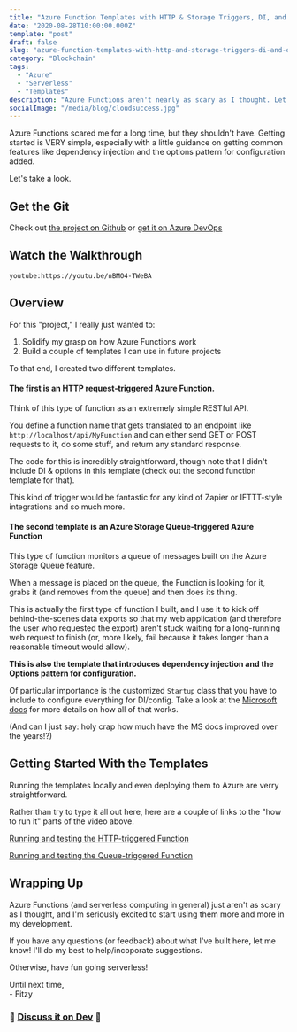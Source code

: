 ```yaml
---
title: "Azure Function Templates with HTTP & Storage Triggers, DI, and Options"
date: "2020-08-28T10:00:00.000Z"
template: "post"
draft: false
slug: "azure-function-templates-with-http-and-storage-triggers-di-and-options"
category: "Blockchain"
tags:
  - "Azure"
  - "Serverless"
  - "Templates"
description: "Azure Functions aren't nearly as scary as I thought. Let's look at two sample functions with different triggers and add DI, the Options pattern for config, and CI/CD with Azure DevOps."
socialImage: "/media/blog/cloudsuccess.jpg"
---
```

Azure Functions scared me for a long time, but they shouldn't have. Getting started is VERY simple, especially with a little guidance on getting common features like dependency injection and the options pattern for configuration added.

Let's take a look.

## Get the Git

Check out [the project on Github](https://github.com/FitzyCodesThings/AzureFunctionTemplates) or [get it on Azure DevOps](https://dev.azure.com/FitzyCodesThings/AzureFunctionTemplates)

## Watch the Walkthrough

`youtube:https://youtu.be/nBMO4-TWeBA`

## Overview

For this "project," I really just wanted to:

1) Solidify my grasp on how Azure Functions work
2) Build a couple of templates I can use in future projects

To that end, I created two different templates.

#### The first is an HTTP request-triggered Azure Function.

Think of this type of function as an extremely simple RESTful API.

You define a function name that gets translated to an endpoint like `http://localhost/api/MyFunction` and can either send GET or POST requests to it, do some stuff, and return any standard response.

The code for this is incredibly straightforward, though note that I didn't include DI & options in this template (check out the second function template for that).

This kind of trigger would be fantastic for any kind of Zapier or IFTTT-style integrations and so much more.

#### The second template is an Azure Storage Queue-triggered Azure Function

This type of function monitors a queue of messages built on the Azure Storage Queue feature.

When a message is placed on the queue, the Function is looking for it, grabs it (and removes from the queue) and then does its thing.

This is actually the first type of function I built, and I use it to kick off behind-the-scenes data exports so that my web application (and therefore the user who requested the export) aren't stuck waiting for a long-running web request to finish (or, more likely, fail because it takes longer than a reasonable timeout would allow).

**This is also the template that introduces dependency injection and the Options pattern for configuration.**

Of particular importance is the customized `Startup` class that you have to include to configure everything for DI/config. Take a look at the [Microsoft docs](https://docs.microsoft.com/en-us/aspnet/core/fundamentals/configuration/options?view=aspnetcore-3.1) for more details on how all of that works.

(And can I just say: holy crap how much have the MS docs improved over the years!?)

## Getting Started With the Templates

Running the templates locally and even deploying them to Azure are verry straightforward.

Rather than try to type it all out here, here are a couple of links to the "how to run it" parts of the video above.

[Running and testing the HTTP-triggered Function](https://youtu.be/nBMO4-TWeBA?t=480)

[Running and testing the Queue-triggered Function](https://youtu.be/nBMO4-TWeBA?t=1381)

## Wrapping Up

Azure Functions (and serverless computing in general) just aren't as scary as I thought, and I'm seriously excited to start using them more and more in my development.

If you have any questions (or feedback) about what I've built here, let me know! I'll do my best to help/incoporate suggestions.

Otherwise, have fun going serverless!

Until next time,  
\- Fitzy

### 💬 [Discuss it on Dev](https://dev.to/fitzycodesthings/) 💬
